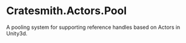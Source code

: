 # Cratesmith.Actors.Pool
A pooling system for supporting reference handles based on Actors in Unity3d.
